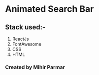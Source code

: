 # Animated Search Bar

## Stack used:-
1. ReactJs
2. FontAwesome
3. CSS
4. HTML

### Created by Mihir Parmar